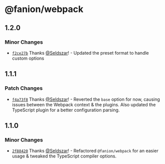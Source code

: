 # @fanion/webpack

## 1.2.0

### Minor Changes

- [`f2ce27b`](https://github.com/Seldszar/fanion/commit/f2ce27bf8750657cf7225df7e1513e7255d52a1e) Thanks [@Seldszar](https://github.com/Seldszar)! - Updated the preset format to handle custom options

## 1.1.1

### Patch Changes

- [`f4a73f8`](https://github.com/Seldszar/fanion/commit/f4a73f8e937aab883868acf87923aaeee92b6ae8) Thanks [@Seldszar](https://github.com/Seldszar)! - Reverted the `base` option for now, causing issues between the Webpack context & the plugins. Also updated the TypeScript plugin for a better configuration parsing.

## 1.1.0

### Minor Changes

- [`2f88420`](https://github.com/Seldszar/fanion/commit/2f8842086b344dae906c6521462354d5b4073470) Thanks [@Seldszar](https://github.com/Seldszar)! - Refactored `@fanion/webpack` for an easier usage & tweaked the TypeScript compiler options.
